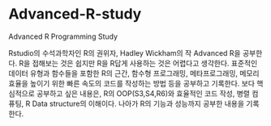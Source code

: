 # Advanced-R-study
Advanced R Programming Study

Rstudio의 수석과학자인 R의 권위자, Hadley Wickham의 작 Advanced R을 공부한다.
R을 접해보는 것은 쉽지만 R을 R답게 사용하는 것은 어렵다고 생각한다. 
표준적인 데이터 유형과 함수들을 포함한 R의 근간, 함수형 프로그래밍, 메타프로그래밍, 메모리 효율을 높이기 위한 빠른 속도의 코드를 작성하는 방법 등을 공부하고 기록한다.
보다 핵심적으로 공부하고 싶은 내용은, R의 OOP(S3,S4,R6)와 효율적인 코드 작성, 병렬 컴퓨팅, R Data structure의 이해이다. 나아가 R의 기능과 성능까지 공부한 내용을 기록한다.

